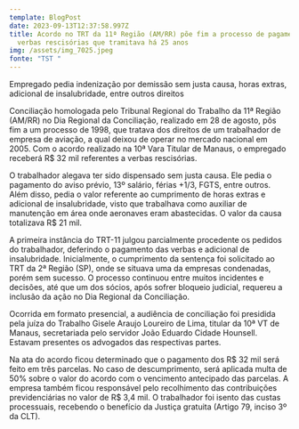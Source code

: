 ```yaml
---
template: BlogPost
date: 2023-09-13T12:37:58.997Z
title: Acordo no TRT da 11ª Região (AM/RR) põe fim a processo de pagamento de
  verbas rescisórias que tramitava há 25 anos
img: /assets/img_7025.jpeg
fonte: "TST "
---
```

Empregado pedia indenização por demissão sem justa causa, horas extras, adicional de insalubridade, entre outros direitos

Conciliação homologada pelo Tribunal Regional do Trabalho da 11ª Região (AM/RR) no Dia Regional da Conciliação, realizado em 28 de agosto, pôs fim a um processo de 1998, que tratava dos direitos de um trabalhador de empresa de aviação, a qual deixou de operar no mercado nacional em 2005. Com o acordo realizado na 10ª Vara Titular de Manaus, o empregado receberá R$ 32 mil referentes a verbas rescisórias.

O trabalhador alegava ter sido dispensado sem justa causa. Ele pedia o pagamento do aviso prévio, 13º salário, férias +1/3, FGTS, entre outros. Além disso, pedia o valor referente ao cumprimento de horas extras e adicional de insalubridade, visto que trabalhava como auxiliar de manutenção em área onde aeronaves eram abastecidas. O valor da causa totalizava R$ 21 mil.

A primeira instância do TRT-11 julgou parcialmente procedente os pedidos do trabalhador, deferindo o pagamento das verbas e adicional de insalubridade. Inicialmente, o cumprimento da sentença foi solicitado ao TRT da 2ª Região (SP), onde se situava uma da empresas condenadas, porém sem sucesso. O processo continuou entre muitos incidentes e decisões, até que um dos sócios, após sofrer bloqueio judicial, requereu a inclusão da ação no Dia Regional da Conciliação.

Ocorrida em formato presencial, a audiência de conciliação foi presidida pela juíza do Trabalho Gisele Araujo Loureiro de Lima, titular da 10ª VT de Manaus, secretariada pelo servidor João Eduardo Cidade Hounsell. Estavam presentes os advogados das respectivas partes.

Na ata do acordo ficou determinado que o pagamento dos R$ 32 mil será feito em três parcelas. No caso de descumprimento, será aplicada multa de 50% sobre o valor do acordo com o vencimento antecipado das parcelas. A empresa também ficou responsável pelo recolhimento das contribuições previdenciárias no valor de R$ 3,4 mil. O trabalhador foi isento das custas processuais, recebendo o benefício da Justiça gratuita (Artigo 79, inciso 3º da CLT).